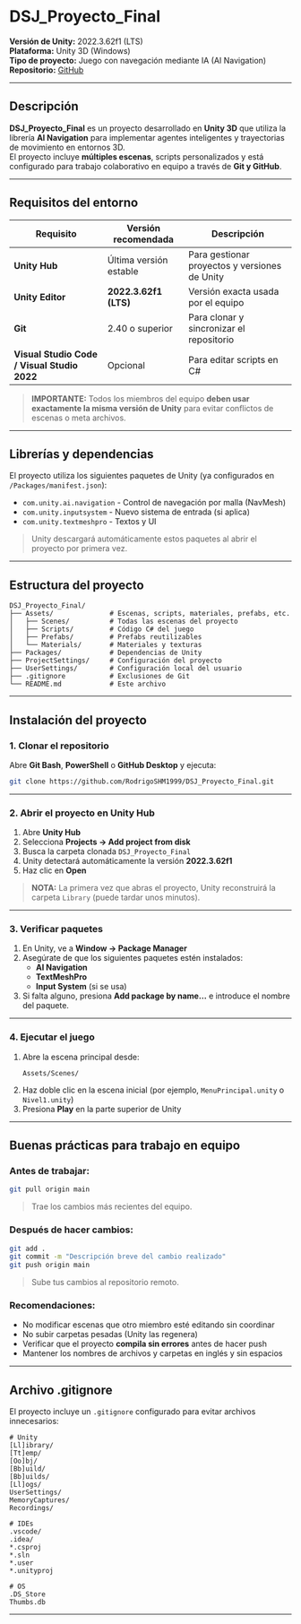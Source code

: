 # DSJ_Proyecto_Final

**Versión de Unity:** 2022.3.62f1 (LTS)  
**Plataforma:** Unity 3D (Windows)  
**Tipo de proyecto:** Juego con navegación mediante IA (AI Navigation)  
**Repositorio:** [GitHub](https://github.com/RodrigoSHM1999/DSJ_Proyecto_Final)

---

## Descripción

**DSJ_Proyecto_Final** es un proyecto desarrollado en **Unity 3D** que utiliza la librería **AI Navigation** para implementar agentes inteligentes y trayectorias de movimiento en entornos 3D.  
El proyecto incluye **múltiples escenas**, scripts personalizados y está configurado para trabajo colaborativo en equipo a través de **Git y GitHub**.

---

## Requisitos del entorno

| Requisito | Versión recomendada | Descripción |
|-----------|---------------------|-------------|
| **Unity Hub** | Última versión estable | Para gestionar proyectos y versiones de Unity |
| **Unity Editor** | **2022.3.62f1 (LTS)** | Versión exacta usada por el equipo |
| **Git** | 2.40 o superior | Para clonar y sincronizar el repositorio |
| **Visual Studio Code / Visual Studio 2022** | Opcional | Para editar scripts en C# |

> **IMPORTANTE:** Todos los miembros del equipo **deben usar exactamente la misma versión de Unity** para evitar conflictos de escenas o meta archivos.

---

## Librerías y dependencias

El proyecto utiliza los siguientes paquetes de Unity (ya configurados en `/Packages/manifest.json`):

- `com.unity.ai.navigation` - Control de navegación por malla (NavMesh)
- `com.unity.inputsystem` - Nuevo sistema de entrada (si aplica)
- `com.unity.textmeshpro` - Textos y UI

> Unity descargará automáticamente estos paquetes al abrir el proyecto por primera vez.

---

## Estructura del proyecto

```
DSJ_Proyecto_Final/
├── Assets/              # Escenas, scripts, materiales, prefabs, etc.
│   ├── Scenes/          # Todas las escenas del proyecto
│   ├── Scripts/         # Código C# del juego
│   ├── Prefabs/         # Prefabs reutilizables
│   └── Materials/       # Materiales y texturas
├── Packages/            # Dependencias de Unity
├── ProjectSettings/     # Configuración del proyecto
├── UserSettings/        # Configuración local del usuario
├── .gitignore           # Exclusiones de Git
└── README.md            # Este archivo
```

---

## Instalación del proyecto

### 1. Clonar el repositorio

Abre **Git Bash**, **PowerShell** o **GitHub Desktop** y ejecuta:

```bash
git clone https://github.com/RodrigoSHM1999/DSJ_Proyecto_Final.git
```

---

### 2. Abrir el proyecto en Unity Hub

1. Abre **Unity Hub**
2. Selecciona **Projects → Add project from disk**
3. Busca la carpeta clonada `DSJ_Proyecto_Final`
4. Unity detectará automáticamente la versión **2022.3.62f1**
5. Haz clic en **Open**

> **NOTA:** La primera vez que abras el proyecto, Unity reconstruirá la carpeta `Library` (puede tardar unos minutos).

---

### 3. Verificar paquetes

1. En Unity, ve a **Window → Package Manager**
2. Asegúrate de que los siguientes paquetes estén instalados:
   - **AI Navigation**
   - **TextMeshPro**
   - **Input System** (si se usa)
3. Si falta alguno, presiona **Add package by name…** e introduce el nombre del paquete.

---

### 4. Ejecutar el juego

1. Abre la escena principal desde:
   ```
   Assets/Scenes/
   ```
2. Haz doble clic en la escena inicial (por ejemplo, `MenuPrincipal.unity` o `Nivel1.unity`)
3. Presiona **Play** en la parte superior de Unity

---

## Buenas prácticas para trabajo en equipo

### Antes de trabajar:

```bash
git pull origin main
```

> Trae los cambios más recientes del equipo.

### Después de hacer cambios:

```bash
git add .
git commit -m "Descripción breve del cambio realizado"
git push origin main
```

> Sube tus cambios al repositorio remoto.

### Recomendaciones:

- No modificar escenas que otro miembro esté editando sin coordinar
- No subir carpetas pesadas (Unity las regenera)
- Verificar que el proyecto **compila sin errores** antes de hacer push
- Mantener los nombres de archivos y carpetas en inglés y sin espacios

---

## Archivo .gitignore

El proyecto incluye un `.gitignore` configurado para evitar archivos innecesarios:

```gitignore
# Unity
[Ll]ibrary/
[Tt]emp/
[Oo]bj/
[Bb]uild/
[Bb]uilds/
[Ll]ogs/
UserSettings/
MemoryCaptures/
Recordings/

# IDEs
.vscode/
.idea/
*.csproj
*.sln
*.user
*.unityproj

# OS
.DS_Store
Thumbs.db
```

---

